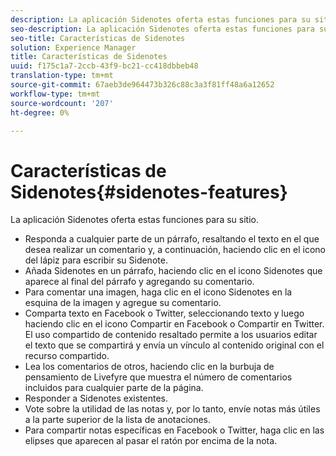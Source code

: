```yaml
---
description: La aplicación Sidenotes oferta estas funciones para su sitio.
seo-description: La aplicación Sidenotes oferta estas funciones para su sitio.
seo-title: Características de Sidenotes
solution: Experience Manager
title: Características de Sidenotes
uuid: f175c1a7-2ccb-43f9-bc21-cc418dbbeb48
translation-type: tm+mt
source-git-commit: 67aeb3de964473b326c88c3a3f81ff48a6a12652
workflow-type: tm+mt
source-wordcount: '207'
ht-degree: 0%

---
```



# Características de Sidenotes{#sidenotes-features}

La aplicación Sidenotes oferta estas funciones para su sitio.



* Responda a cualquier parte de un párrafo, resaltando el texto en el que desea realizar un comentario y, a continuación, haciendo clic en el icono del lápiz para escribir su Sidenote.
* Añada Sidenotes en un párrafo, haciendo clic en el icono Sidenotes que aparece al final del párrafo y agregando su comentario.
* Para comentar una imagen, haga clic en el icono Sidenotes en la esquina de la imagen y agregue su comentario.
* Comparta texto en Facebook o Twitter, seleccionando texto y luego haciendo clic en el icono Compartir en Facebook o Compartir en Twitter. El uso compartido de contenido resaltado permite a los usuarios editar el texto que se compartirá y envía un vínculo al contenido original con el recurso compartido.
* Lea los comentarios de otros, haciendo clic en la burbuja de pensamiento de Livefyre que muestra el número de comentarios incluidos para cualquier parte de la página.
* Responder a Sidenotes existentes.
* Vote sobre la utilidad de las notas y, por lo tanto, envíe notas más útiles a la parte superior de la lista de anotaciones.
* Para compartir notas específicas en Facebook o Twitter, haga clic en las elipses que aparecen al pasar el ratón por encima de la nota.


